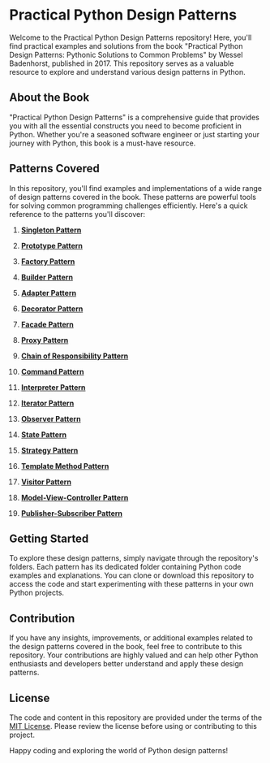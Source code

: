 # Practical Python Design Patterns

Welcome to the Practical Python Design Patterns repository! Here, you'll find practical examples and solutions from the book "Practical Python Design Patterns: Pythonic Solutions to Common Problems" by Wessel Badenhorst, published in 2017. This repository serves as a valuable resource to explore and understand various design patterns in Python.

## About the Book

"Practical Python Design Patterns" is a comprehensive guide that provides you with all the essential constructs you need to become proficient in Python. Whether you're a seasoned software engineer or just starting your journey with Python, this book is a must-have resource.

## Patterns Covered

In this repository, you'll find examples and implementations of a wide range of design patterns covered in the book. These patterns are powerful tools for solving common programming challenges efficiently. Here's a quick reference to the patterns you'll discover:

1. **[Singleton Pattern](Singleton-Pattern)**

2. **[Prototype Pattern](Prototype-Pattern)**

3. **[Factory Pattern](Factory-Pattern)**

4. **[Builder Pattern](Builder-Pattern)**

5. **[Adapter Pattern](Adapter-Pattern)**

6. **[Decorator Pattern](Decorator-Pattern)**

7. **[Facade Pattern](Facade-Pattern)**

8. **[Proxy Pattern](Proxy-Pattern)**

9. **[Chain of Responsibility Pattern](Chain-of-Responsibility-Pattern)**

11. **[Command Pattern](Command-Pattern)**

12. **[Interpreter Pattern](Interpreter-Pattern)**

13. **[Iterator Pattern](Iterator-Pattern)**

14. **[Observer Pattern](Observer-Pattern)**

15. **[State Pattern](State-Pattern)**

16. **[Strategy Pattern](Strategy-Pattern)**

17. **[Template Method Pattern](Template-Method-Pattern)**

18. **[Visitor Pattern](Visitor-Pattern)**

19. **[Model-View-Controller Pattern](Model-View-Controller-Pattern)**

20. **[Publisher-Subscriber Pattern](Publisher-Subscriber-Pattern)**

## Getting Started

To explore these design patterns, simply navigate through the repository's folders. Each pattern has its dedicated folder containing Python code examples and explanations. You can clone or download this repository to access the code and start experimenting with these patterns in your own Python projects.

## Contribution

If you have any insights, improvements, or additional examples related to the design patterns covered in the book, feel free to contribute to this repository. Your contributions are highly valued and can help other Python enthusiasts and developers better understand and apply these design patterns.

## License

The code and content in this repository are provided under the terms of the [MIT License](LICENSE). Please review the license before using or contributing to this project.

Happy coding and exploring the world of Python design patterns!
